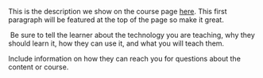 This is the description we show on the course page [here](https://lab.github.com/wheresrhys/build-your-own-biz-ops). This first paragraph will be featured at the top of the page so make it great.
​

​
Be sure to tell the learner about the technology you are teaching, why they should learn it, how they can use it, and what you will teach them.
​


Include information on how they can reach you for questions about the content or course. 